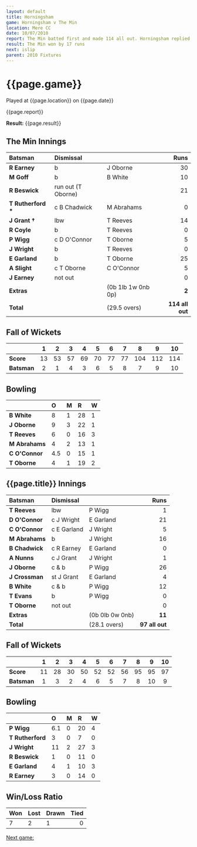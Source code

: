 ```yaml
---
layout: default
title: Horningsham
game: Horningsham v The Min
location: Mere CC
date: 10/07/2010
report: The Min batted first and made 114 all out. Horningsham replied with 97 all out
result: The Min won by 17 runs
next: islip
parent: 2010 Fixtures
---
```


# {{page.game}}

Played at {{page.location}} on {{page.date}}

{{page.report}}

**Result:** {{page.result}}

## The Min Innings

| Batsman | Dismissal |  | Runs |
|:---|:---|---|---:|
| **R Earney** | b | J Oborne | 30 |
| **M Goff** | b | B White | 10 |
| **R Beswick** | run out (T Oborne) |   | 21 |
| **T Rutherford &#42;** | c B Chadwick | M Abrahams | 0 |
| **J Grant &#8224;** | lbw | T Reeves | 14 |
| **R Coyle** | b | T Reeves | 0 |
| **P Wigg** | c D O'Connor | T Oborne | 5 |
| **J Wright** | b | T Reeves | 0 |
| **E Garland** | b | T Oborne | 25 |
| **A Slight** | c T Oborne | C O'Connor | 5 |
| **J Earney** | not out |  | 0 |
| **Extras** | | (0b 1lb 1w 0nb 0p) | **2** |
| **Total** | | (29.5 overs) | ****114 all out**** |

## Fall of Wickets

| | 1 | 2 | 3 | 4 | 5 | 6 | 7 | 8 | 9 | 10 |
|---|:---:|:---:|:---:|:---:|:---:|:---:|:---:|:---:|:---:|:---:|
| **Score** | 13 | 53 | 57 | 69 | 70 | 77 | 77 | 104 | 112 | 114 |
| **Batsman** | 2 | 1 | 4 | 3 | 6 | 5 | 8 | 7 | 9 | 10 |

## Bowling

| | O | M | R | W |
|---|:---|:---|:---|:---|
| **B White** | 8 | 1 | 28 | 1 |
| **J Oborne** | 9 | 3 | 22 | 1 |
| **T Reeves** | 6 | 0 | 16 | 3 |
| **M Abrahams** | 4 | 2 | 13 | 1 |
| **C O'Connor** | 4.5 | 0 | 15 | 1 |
| **T Oborne** | 4 | 1 | 19 | 2 |

## {{page.title}} Innings

| Batsman | Dismissal |  | Runs |
|:---|:---|---|---:|
| **T Reeves** | lbw | P Wigg | 1 |
| **D O'Connor** | c J Wright | E Garland | 21 |
| **C O'Connor** | c E Garland | J Wright | 5 |
| **M Abrahams** | b | J Wright | 16 |
| **B Chadwick** | c R Earney | E Garland | 0 |
| **A Nunns** | c J Grant | J Wright | 1 |
| **J Oborne** | c & b | P Wigg | 26 |
| **J Crossman** | st J Grant | E Garland | 4 |
| **B White** | c & b | P Wigg | 12 |
| **T Evans** | b | P Wigg | 0 |
| **T Oborne** | not out |  | 0 |
| **Extras** | | (0b 0lb 0w 0nb) | **11** |
| **Total** | | (28.1 overs) | ****97 all out**** |

## Fall of Wickets

| | 1 | 2 | 3 | 4 | 5 | 6 | 7 | 8 | 9 | 10 |
|---|:---:|:---:|:---:|:---:|:---:|:---:|:---:|:---:|:---:|:---:|
| **Score** | 11 | 28 | 30 | 50 | 52 | 52 | 56 | 95 | 95 | 97 |
| **Batsman** | 1 | 3 | 2 | 4 | 6 | 5 | 7 | 8 | 10 | 9 |

## Bowling

| | O | M | R | W |
|---|:---|:---|:---|:---|
| **P Wigg** | 6.1 | 0 | 20 | 4 |
| **T Rutherford** | 3 | 0 | 7 | 0 |
| **J Wright** | 11 | 2 | 27 | 3 |
| **R Beswick** | 1 | 0 | 11 | 0 |
| **E Garland** | 4 | 1 | 10 | 3 |
| **R Earney** | 3 | 0 | 14 | 0 |

## Win/Loss Ratio

| Won | Lost | Drawn | Tied |
|:---|:---|:---|---:|
| 7 | 2 | 1 | 0 |

[Next game:]({{page.next}})